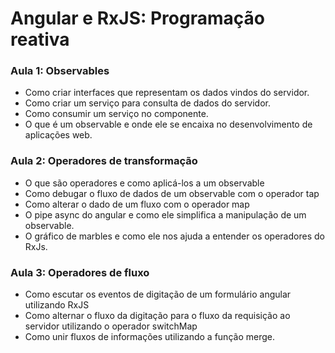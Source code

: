 # Angular e RxJS: Programação reativa

### Aula 1: Observables

- Como criar interfaces que representam os dados vindos do servidor.
- Como criar um serviço para consulta de dados do servidor.
- Como consumir um serviço no componente.
- O que é um observable e onde ele se encaixa no desenvolvimento de aplicações web.

### Aula 2: Operadores de transformação

- O que são operadores e como aplicá-los a um observable
- Como debugar o fluxo de dados de um observable com o operador tap
- Como alterar o dado de um fluxo com o operador map
- O pipe async do angular e como ele simplifica a manipulação de um observable.
- O gráfico de marbles e como ele nos ajuda a entender os operadores do RxJs.

### Aula 3: Operadores de fluxo

- Como escutar os eventos de digitação de um formulário angular utilizando RxJS
- Como alternar o fluxo da digitação para o fluxo da requisição ao servidor utilizando o operador switchMap
- Como unir fluxos de informações utilizando a função merge.
